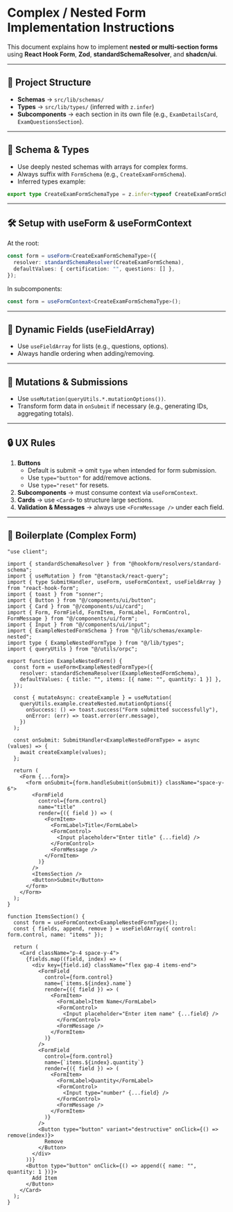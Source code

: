 # Complex / Nested Form Implementation Instructions

This document explains how to implement **nested or multi-section forms** using **React Hook Form**, **Zod**, **standardSchemaResolver**, and **shadcn/ui**.

---

## 📂 Project Structure

- **Schemas** → `src/lib/schemas/`  
- **Types** → `src/lib/types/` (inferred with `z.infer`)  
- **Subcomponents** → each section in its own file (e.g., `ExamDetailsCard`, `ExamQuestionsSection`).  

---

## 🧩 Schema & Types

- Use deeply nested schemas with arrays for complex forms.  
- Always suffix with `FormSchema` (e.g., `CreateExamFormSchema`).  
- Inferred types example:

```ts
export type CreateExamFormSchemaType = z.infer<typeof CreateExamFormSchema>;
```

---

## 🛠 Setup with useForm & useFormContext

At the root:

```ts
const form = useForm<CreateExamFormSchemaType>({
  resolver: standardSchemaResolver(CreateExamFormSchema),
  defaultValues: { certification: "", questions: [] },
});
```

In subcomponents:

```ts
const form = useFormContext<CreateExamFormSchemaType>();
```

---

## 🧱 Dynamic Fields (useFieldArray)

- Use `useFieldArray` for lists (e.g., questions, options).  
- Always handle ordering when adding/removing.  

---

## 🔄 Mutations & Submissions

- Use `useMutation(queryUtils.*.mutationOptions())`.  
- Transform form data in `onSubmit` if necessary (e.g., generating IDs, aggregating totals).  

---

## 🔒 UX Rules

1. **Buttons**
   - Default is submit → omit `type` when intended for form submission.  
   - Use `type="button"` for add/remove actions.  
   - Use `type="reset"` for resets.  
2. **Subcomponents** → must consume context via `useFormContext`.  
3. **Cards** → use `<Card>` to structure large sections.  
4. **Validation & Messages** → always use `<FormMessage />` under each field.  

---

## 📝 Boilerplate (Complex Form)

```tsx
"use client";

import { standardSchemaResolver } from "@hookform/resolvers/standard-schema";
import { useMutation } from "@tanstack/react-query";
import { type SubmitHandler, useForm, useFormContext, useFieldArray } from "react-hook-form";
import { toast } from "sonner";
import { Button } from "@/components/ui/button";
import { Card } from "@/components/ui/card";
import { Form, FormField, FormItem, FormLabel, FormControl, FormMessage } from "@/components/ui/form";
import { Input } from "@/components/ui/input";
import { ExampleNestedFormSchema } from "@/lib/schemas/example-nested";
import type { ExampleNestedFormType } from "@/lib/types";
import { queryUtils } from "@/utils/orpc";

export function ExampleNestedForm() {
  const form = useForm<ExampleNestedFormType>({
    resolver: standardSchemaResolver(ExampleNestedFormSchema),
    defaultValues: { title: "", items: [{ name: "", quantity: 1 }] },
  });

  const { mutateAsync: createExample } = useMutation(
    queryUtils.example.createNested.mutationOptions({
      onSuccess: () => toast.success("Form submitted successfully"),
      onError: (err) => toast.error(err.message),
    })
  );

  const onSubmit: SubmitHandler<ExampleNestedFormType> = async (values) => {
    await createExample(values);
  };

  return (
    <Form {...form}>
      <form onSubmit={form.handleSubmit(onSubmit)} className="space-y-6">
        <FormField
          control={form.control}
          name="title"
          render={({ field }) => (
            <FormItem>
              <FormLabel>Title</FormLabel>
              <FormControl>
                <Input placeholder="Enter title" {...field} />
              </FormControl>
              <FormMessage />
            </FormItem>
          )}
        />
        <ItemsSection />
        <Button>Submit</Button>
      </form>
    </Form>
  );
}

function ItemsSection() {
  const form = useFormContext<ExampleNestedFormType>();
  const { fields, append, remove } = useFieldArray({ control: form.control, name: "items" });

  return (
    <Card className="p-4 space-y-4">
      {fields.map((field, index) => (
        <div key={field.id} className="flex gap-4 items-end">
          <FormField
            control={form.control}
            name={`items.${index}.name`}
            render={({ field }) => (
              <FormItem>
                <FormLabel>Item Name</FormLabel>
                <FormControl>
                  <Input placeholder="Enter item name" {...field} />
                </FormControl>
                <FormMessage />
              </FormItem>
            )}
          />
          <FormField
            control={form.control}
            name={`items.${index}.quantity`}
            render={({ field }) => (
              <FormItem>
                <FormLabel>Quantity</FormLabel>
                <FormControl>
                  <Input type="number" {...field} />
                </FormControl>
                <FormMessage />
              </FormItem>
            )}
          />
          <Button type="button" variant="destructive" onClick={() => remove(index)}>
            Remove
          </Button>
        </div>
      ))}
      <Button type="button" onClick={() => append({ name: "", quantity: 1 })}>
        Add Item
      </Button>
    </Card>
  );
}
```
